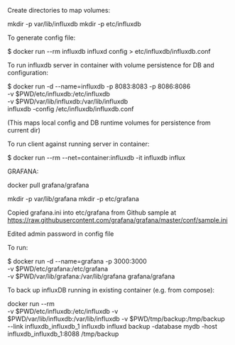 Create directories to map volumes:

mkdir -p var/lib/influxdb
mkdir -p etc/influxdb

To generate config file:

$ docker run --rm influxdb influxd config > etc/influxdb/influxdb.conf

To run influxdb server in container with volume persistence for DB and configuration:

$ docker run -d --name=influxdb -p 8083:8083 -p 8086:8086 \
    -v $PWD/etc/influxdb:/etc/influxdb \
    -v $PWD/var/lib/influxdb:/var/lib/influxdb \
    influxdb -config /etc/influxdb/influxdb.conf

(This maps local config and DB runtime volumes for persistence from current dir)

To run client against running server in container:

$ docker run --rm --net=container:influxdb -it influxdb influx

GRAFANA:

docker pull grafana/grafana

mkdir -p var/lib/grafana
mkdir -p etc/grafana

Copied grafana.ini into etc/grafana from Github sample at https://raw.githubusercontent.com/grafana/grafana/master/conf/sample.ini

Edited admin password in config file

To run:

$ docker run -d --name=grafana -p 3000:3000 \
    -v $PWD/etc/grafana:/etc/grafana \
    -v $PWD/var/lib/grafana:/var/lib/grafana grafana/grafana

To back up influxDB running in existing container (e.g. from compose):

docker run --rm \
    -v $PWD/etc/influxdb:/etc/influxdb -v $PWD/var/lib/influxdb:/var/lib/influxdb -v $PWD/tmp/backup:/tmp/backup \
    --link influxdb_influxdb_1 influxdb influxd backup -database mydb -host influxdb_influxdb_1:8088 /tmp/backup

